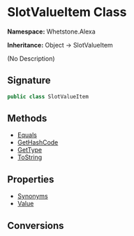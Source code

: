 # SlotValueItem Class
**Namespace:** Whetstone.Alexa

**Inheritance:** Object → SlotValueItem

(No Description)

## Signature
```csharp
public class SlotValueItem
```
## Methods
- [Equals](SlotValueItem/Equals.md)
- [GetHashCode](SlotValueItem/GetHashCode.md)
- [GetType](SlotValueItem/GetType.md)
- [ToString](SlotValueItem/ToString.md)
## Properties
- [Synonyms](SlotValueItem/Synonyms.md)
- [Value](SlotValueItem/Value.md)
## Conversions
